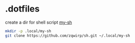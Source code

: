# .dotfiles

create a dir for shell script [my-sh](https://github.com/zqwirp/sh.git)

```bash
mkdir -p .local/my-sh
git clone https://github.com/zqwirp/sh.git ~/.local/my-sh
```
